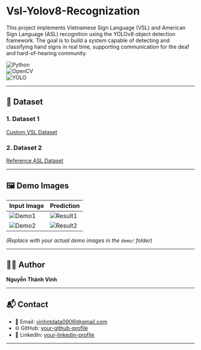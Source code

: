 # Vsl-Yolov8-Recognization
This project implements Vietnamese Sign Language (VSL) and American Sign Language (ASL) recognition using the YOLOv8 object detection framework. The goal is to build a system capable of detecting and classifying hand signs in real time, supporting communication for the deaf and hard-of-hearing community.


![Python](https://img.shields.io/badge/Python-3.10-blue?logo=python)  
![OpenCV](https://img.shields.io/badge/OpenCV-4.8.0-green?logo=opencv)  
![YOLO](https://img.shields.io/badge/YOLO-Object%20Detection-red?logo=yolo)

---

## 📂 Dataset  

### 1. Dataset 1  
[Custom VSL Dataset]([https://www.kaggle.com/](https://www.kaggle.com/datasets/ludwigvinberg/vsl-yolo-recognization-dataset-v2))  

### 2. Dataset 2  
[Reference ASL Dataset]([https://www.kaggle.com/](https://www.kaggle.com/datasets/waseemnagahhenes/sign-language-dataset-wlasl-videos))  

---

## 🖼️ Demo Images  

| Input Image | Prediction |
|-------------|------------|
| ![Demo1](demo/demo1.jpg) | ![Result1](demo/result1.jpg) |
| ![Demo2](demo/demo2.jpg) | ![Result2](demo/result2.jpg) |

*(Replace with your actual demo images in the `demo/` folder)*  

---

## 👨‍💻 Author  
**Nguyễn Thành Vinh**  

---

## 📬 Contact  
- 📧 Email: vinhntdata0906l@gmail.com  
- 🌐 GitHub: [your-github-profile](https://github.com/vinhthanh0906)  
- 🔗 LinkedIn: [your-linkedin-profile](www.linkedin.com/in/contactvinhthanhnguyen)  

---
